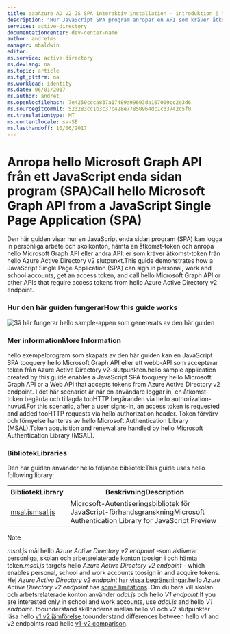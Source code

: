 ```yaml
---
title: aaaAzure AD v2 JS SPA interaktiv installation - introduktion | Microsoft Docs
description: "Hur JavaScript SPA program anropar en API som kräver åtkomst-token i Azure Active Directory v2 slutpunkten"
services: active-directory
documentationcenter: dev-center-name
author: andretms
manager: mbaldwin
editor: 
ms.service: active-directory
ms.devlang: na
ms.topic: article
ms.tgt_pltfrm: na
ms.workload: identity
ms.date: 06/01/2017
ms.author: andret
ms.openlocfilehash: 7e4250ccca837a17489a99603da167009cc2e3d6
ms.sourcegitcommit: 523283cc1b3c37c428e77850964dc1c33742c5f0
ms.translationtype: MT
ms.contentlocale: sv-SE
ms.lasthandoff: 10/06/2017
---
```

# <a name="call-hello-microsoft-graph-api-from-a-javascript-single-page-application-spa"></a><span data-ttu-id="393c2-103">Anropa hello Microsoft Graph API från ett JavaScript enda sidan program (SPA)</span><span class="sxs-lookup"><span data-stu-id="393c2-103">Call hello Microsoft Graph API from a JavaScript Single Page Application (SPA)</span></span>

<span data-ttu-id="393c2-104">Den här guiden visar hur en JavaScript enda sidan program (SPA) kan logga in personliga arbete och skolkonton, hämta en åtkomst-token och anropa hello Microsoft Graph API eller andra API: er som kräver åtkomst-token från hello Azure Active Directory v2 slutpunkt.</span><span class="sxs-lookup"><span data-stu-id="393c2-104">This guide demonstrates how a JavaScript Single Page Application (SPA) can sign in personal, work and school accounts, get an access token, and call hello Microsoft Graph API or other APIs that require access tokens from hello Azure Active Directory v2 endpoint.</span></span>

### <a name="how-this-guide-works"></a><span data-ttu-id="393c2-105">Hur den här guiden fungerar</span><span class="sxs-lookup"><span data-stu-id="393c2-105">How this guide works</span></span>

![Så här fungerar hello sample-appen som genererats av den här guiden](media/active-directory-singlepageapp-javascriptspa-introduction/javascriptspa-intro.png)

<!--start-collapse-->
### <a name="more-information"></a><span data-ttu-id="393c2-107">Mer information</span><span class="sxs-lookup"><span data-stu-id="393c2-107">More Information</span></span>

<span data-ttu-id="393c2-108">hello exempelprogram som skapats av den här guiden kan en JavaScript SPA tooquery hello Microsoft Graph API eller ett webb-API som accepterar token från Azure Active Directory v2-slutpunkten.</span><span class="sxs-lookup"><span data-stu-id="393c2-108">hello sample application created by this guide enables a JavaScript SPA tooquery hello Microsoft Graph API or a Web API that accepts tokens from Azure Active Directory v2 endpoint.</span></span> <span data-ttu-id="393c2-109">I det här scenariot är när en användare loggar in, en åtkomst-token begärda och tillagda tooHTTP begäranden via hello authorization-huvud.</span><span class="sxs-lookup"><span data-stu-id="393c2-109">For this scenario, after a user signs-in, an access token is requested and added tooHTTP requests via hello authorization header.</span></span> <span data-ttu-id="393c2-110">Token förvärv och förnyelse hanteras av hello Microsoft Authentication Library (MSAL).</span><span class="sxs-lookup"><span data-stu-id="393c2-110">Token acquisition and renewal are handled by hello Microsoft Authentication Library (MSAL).</span></span>

<!--end-collapse-->

<!--start-collapse-->
### <a name="libraries"></a><span data-ttu-id="393c2-111">Bibliotek</span><span class="sxs-lookup"><span data-stu-id="393c2-111">Libraries</span></span>

<span data-ttu-id="393c2-112">Den här guiden använder hello följande bibliotek:</span><span class="sxs-lookup"><span data-stu-id="393c2-112">This guide uses hello following library:</span></span>

|<span data-ttu-id="393c2-113">Bibliotek</span><span class="sxs-lookup"><span data-stu-id="393c2-113">Library</span></span>|<span data-ttu-id="393c2-114">Beskrivning</span><span class="sxs-lookup"><span data-stu-id="393c2-114">Description</span></span>|
|---|---|
|[<span data-ttu-id="393c2-115">msal.js</span><span class="sxs-lookup"><span data-stu-id="393c2-115">msal.js</span></span>](https://github.com/AzureAD/microsoft-authentication-library-for-js)|<span data-ttu-id="393c2-116">Microsoft-Autentiseringsbibliotek för JavaScript-förhandsgranskning</span><span class="sxs-lookup"><span data-stu-id="393c2-116">Microsoft Authentication Library for JavaScript Preview</span></span>|

> [!NOTE]
> <span data-ttu-id="393c2-117">*msal.js* mål hello *Azure Active Directory v2 endpoint* -som aktiverar personliga, skolan och arbetsrelaterade konton toosign i och hämta token.</span><span class="sxs-lookup"><span data-stu-id="393c2-117">*msal.js* targets hello *Azure Active Directory v2 endpoint* - which enables personal, school and work accounts toosign in and acquire tokens.</span></span> <span data-ttu-id="393c2-118">Hej *Azure Active Directory v2 endpoint* har [vissa begränsningar](..\active-directory-v2-limitations.md).</span><span class="sxs-lookup"><span data-stu-id="393c2-118">hello *Azure Active Directory v2 endpoint* has [some limitations](..\active-directory-v2-limitations.md).</span></span> <span data-ttu-id="393c2-119">Om du bara vill skolan och arbetsrelaterade konton använder *adal.js* och hello *V1 endpoint*.</span><span class="sxs-lookup"><span data-stu-id="393c2-119">If you are interested only in school and work accounts, use *adal.js* and hello *V1 endpoint*.</span></span> <span data-ttu-id="393c2-120">toounderstand skillnaderna mellan hello v1 och v2 slutpunkter läsa hello [v1 v2 jämförelse](..\active-directory-v2-compare.md).</span><span class="sxs-lookup"><span data-stu-id="393c2-120">toounderstand differences between hello v1 and v2 endpoints read hello [v1-v2 comparison](..\active-directory-v2-compare.md).</span></span>

<!--end-collapse-->
